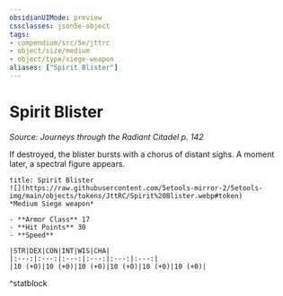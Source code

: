 ```yaml
---
obsidianUIMode: preview
cssclasses: json5e-object
tags:
- compendium/src/5e/jttrc
- object/size/medium
- object/type/siege-weapon
aliases: ["Spirit Blister"]
---
```

# Spirit Blister
*Source: Journeys through the Radiant Citadel p. 142*  

If destroyed, the blister bursts with a chorus of distant sighs. A moment later, a spectral figure appears.

```ad-statblock
title: Spirit Blister
![](https://raw.githubusercontent.com/5etools-mirror-2/5etools-img/main/objects/tokens/JttRC/Spirit%20Blister.webp#token)
*Medium Siege weapon*

- **Armor Class** 17
- **Hit Points** 30
- **Speed** 

|STR|DEX|CON|INT|WIS|CHA|
|:---:|:---:|:---:|:---:|:---:|:---:|
|10 (+0)|10 (+0)|10 (+0)|10 (+0)|10 (+0)|10 (+0)|

```
^statblock